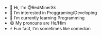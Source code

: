 - 👋 Hi, I’m @RedMinerSk
- 👀 I’m interested in Proggraming/Developing
- 🌱 I’m currently learning Programming
- 😄 My pronouns are He/Him
- ⚡ Fun fact, I'm sometimes like comedian


<!---
RedMinerSk/RedMinerSk is a ✨ special ✨ repository because its `README.md` (this file) appears on your GitHub profile.
You can click the Preview link to take a look at your changes.
--->
